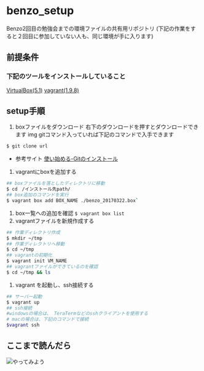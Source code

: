 # benzo_setup 
Benzo2回目の勉強会までの環境ファイルの共有用リポジトリ 
(下記の作業をすると２回目に参加していない人も、同じ環境が手に入ります) 

## 前提条件 
### 下記のツールをインストールしていること 
[VirtualBox(5.1)](https://www.virtualbox.org/) 
[vagrant(1.9.8)](https://www.vagrantup.com/) 

## setup手順 
1. boxファイルをダウンロード 
右下のダウンロードを押すとダウンロードできます
img 
gitコマンド入っていれば下記のコマンドで入手できます 
```bash 
$ git clone url 
``` 
- 参考サイト 
[使い始める-Gitのインストール](https://git-scm.com/book/ja/v1/%E4%BD%BF%E3%81%84%E5%A7%8B%E3%82%81%E3%82%8B-Git%E3%81%AE%E3%82%A4%E3%83%B3%E3%82%B9%E3%83%88%E3%83%BC%E3%83%AB) 

1. vagrantにboxを追加する 
```bash 
## boxファイルを落としたディレクトリに移動 
$ cd　/インストール先path/ 
## box追加のコマンドを実行 
$ vagrant box add BOX_NAME ./benzo_20170322.box` 
``` 
1. box一覧への追加を確認 
`$ vagrant box list` 
1. vagrantファイルを新規作成する 
```bash 
## 作業ディレクトリ作成 
$ mkdir ~/tmp 
## 作業ディレクトリへ移動 
$ cd ~/tmp 
## vagrantの初期化 
$ vagrant init VM_NAME 
## vagrantファイルができているのを確認 
$ cd ~/tmp && ls 
``` 
1. vagrant を起動し、ssh接続する 
```sh 
## サーバー起動 
$ vagrant up　　 
## ssh接続 
#windowsの場合は、 TeraTermなどのsshクライアントを使用する 
# macの場合は、下記のコマンドで接続 
$vagrant ssh 
``` 

## ここまで読んだら 
![やってみよう](http://i2.wp.com/yakyuyakyu.link/wp/wp-content/uploads/2017/01/yjimage-1-10.jpg?fit=300%2C168)

